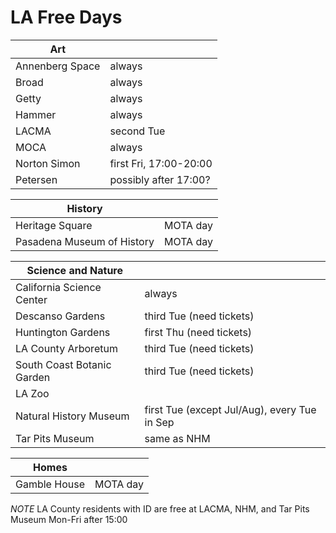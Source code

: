 # LA Free Days

| **Art**                    |                 |
|----------------------------|-----------------|
| Annenberg Space            | always          |
| Broad                      | always          |
| Getty                      | always          |
| Hammer                     | always          |
| LACMA                      | second Tue |
| MOCA                       | always                |
| Norton Simon               | first Fri, 17:00-20:00  |
| Petersen                   | possibly after 17:00?       |

| **History**                |                 |
|----------------------------|-----------------|
| Heritage Square            | MOTA day |
| Pasadena Museum of History | MOTA day |

| **Science and Nature**     |                 |
|----------------------------|-----------------|
| California Science Center  | always                   |
| Descanso Gardens           | third Tue (need tickets) |
| Huntington Gardens         | first Thu (need tickets) |
| LA County Arboretum        | third Tue (need tickets) |
| South Coast Botanic Garden | third Tue (need tickets) |
| LA Zoo                     | |
| Natural History Museum     | first Tue (except Jul/Aug), every Tue in Sep |
| Tar Pits Museum            | same as NHM |

| **Homes**                  | |
|----------------------------|-----------------|
| Gamble House               | MOTA day |


*NOTE* LA County residents with ID are free at LACMA, NHM, and Tar Pits Museum Mon-Fri after 15:00
